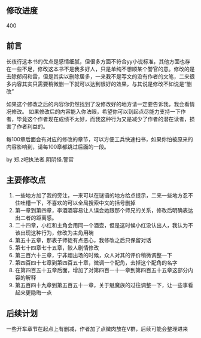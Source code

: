 ## 修改进度
400

## 前言
长夜行这本书的优点是感情细腻，但很多方面不符合yy小说标准，其他方面也存在一些不足，修改这本书不是我多好人，只是单纯不想顺某个警官的意。修改的是去除郁闷和雷，但是其实以删除居多，一来我不是写文的没有作者的文笔，二来很多内容其实只需要稍微删一下就可以达到很好的效果，与其说是修改不如说是“删改”

如果这个修改之后的内容你仍然找到了没修改好的地方请一定要告诉我，我会看情况修改。
如果修改后的内容能入你法眼，希望你可以到起点尽能力支持一下作者，毕竟这个作者现在成绩不太好，而我这种行为又是减少了作者的潜在读者，损害了作者利益的。

每100章后面会有对应的修改的章节，可以方便工兵快速扫书，如果你怕被原来的内容影响到，请每100章都跳过后面的一段。

by 郑.z吧执法者.阴阴怪.警官

## 主要修改点

1. 一些地方加了我的旁注，一来可以在谜语的地方给点提示，二来一些地方忍不住吐槽一下，不喜欢的可以全局搜索中文的括号删掉
2. 第一章到第四章，李酒酒容易让人误会她跟那个师兄的关系，修改后明确表达出二者的距离感。
3. 二十四章，小红和主角会用同一个酒壶，但是这时候小红没认出人，我认为不该出现这种行为，修改为主角用碗
4. 第五十五章，那表子师徒有点恶心，我修改之后只保留对话
5. 第七十四章七十五章，鲛人剧情修改
6. 第三百六十三章，宁非烟出场的时候，众人对其的评价稍微调整一下
7. 第四百四十七章到第四百五十章，微调一个配角，去掉这个配角的名字
8. 在第四百五十五章后面，增加了对第四百一十一章到第四百五十五章这部分内容的解释
9. 第五百四十九章到第五百五十一章，关于魅魔族的过往调整一下，让一些事看起来更隐晦一点

## 后续计划
一些开车章节在起点上有删减，作者加了点微肉放在V群，后续可能会整理进来